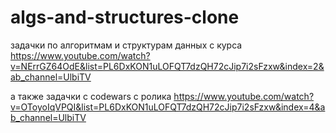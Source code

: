 # algs-and-structures-clone

задачки по алгоритмам и структурам данных с курса https://www.youtube.com/watch?v=NErrGZ64OdE&list=PL6DxKON1uLOFQT7dzQH72cJip7i2sFzxw&index=2&ab_channel=UlbiTV

а также задачки с codewars с ролика https://www.youtube.com/watch?v=OToyoIqVPQI&list=PL6DxKON1uLOFQT7dzQH72cJip7i2sFzxw&index=4&ab_channel=UlbiTV
